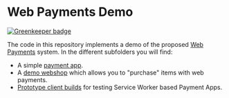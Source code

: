 # Web Payments Demo

[![Greenkeeper badge](https://badges.greenkeeper.io/michielbdejong/webpayments-demo.svg)](https://greenkeeper.io/)

The code in this repository implements a demo of the proposed [Web Payments](https://www.w3.org/Payments/WG/) system. In the different subfolders you will find:
* A simple [payment app](https://tommythorsen.github.io/webpayments-demo/payment-apps/tommypay/).
* A [demo webshop](https://tommythorsen.github.io/webpayments-demo/merchants/clothing/) which allows you to "purchase" items with web payments.
* [Prototype client builds](https://github.com/tommythorsen/webpayments-demo/tree/gh-pages/clients) for testing Service Worker based Payment Apps.
